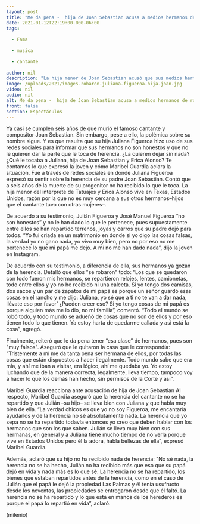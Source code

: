 ```yaml
---
layout: post
title: "Me da pena -  hija de Joan Sebastian acusa a medios hermanos de robarle la herencia"
date: 2021-01-12T22:19:00.000-06:00
tags:
  
  - Fama
  
  - musica
  
  - cantante
  
author: nil
description: "La hija menor de Joan Sebastian acusó que sus medios hermanos de robarles su herencia; Maribel Guardia sale en defensa de su hijo. "
image: /uploads/2021/images-robaron-juliana-figueroa-hija-joan.jpg
video: nil
audio: nil
alt: Me da pena -  hija de Joan Sebastian acusa a medios hermanos de robarle la herencia
front: false
section: Espectáculos
---
```


Ya casi se cumplen seis años de que murió el famoso cantante y compositor Joan Sebastian. Sin embargo, pese a ello, la polémica sobre su nombre sigue. Y es que resulta que su hija Juliana Figueroa hizo uso de sus redes sociales para informar que sus hermanos no son honestos y que no le quieren dar la parte que le toca de herencia. ¿La quieren dejar sin nada? ¿Qué le tocaba a Juliana, hija de Joan Sebastian y Erica Alonso? Te contamos lo que expresó la joven y cómo Maribel Guardia aclara la situación. Fue a través de redes sociales en donde Juliana Figueroa expresó su sentir sobre la herencia de su padre Joan Sebastian. Contó que a seis años de la muerte de su progenitor no ha recibido lo que le toca.  La hija menor del interprete de Tatuajes y Erica Alonso vive en Texas, Estados Unidos, razón por la que no es muy cercana a sus otros hermanos–hijos que el cantante tuvo con otras mujeres–. 

De acuerdo a su testimonio, Julián Figueroa y José Manuel Figueroa “no son honestos” y no le han dado lo que le pertenece, pues supuestamente entre ellos se han repartido terrenos, joyas y carros que su padre dejó para todos. “Yo fui criada en un matrimonio en donde si yo digo las cosas falsas, la verdad yo no gano nada, yo vivo muy bien, pero no por eso no me pertenece lo que mi papá me dejó. A mí no me han dado nada”, dijo la joven en Instagram. 

De acuerdo con su testimonio, a diferencia de ella, sus hermanos ya gozan de la herencia. Detalló que ellos "se robaron" todo: “Los que se quedaron con todo fueron mis hermanos, se repartieron relojes, lentes, camionetas, todo entre ellos y yo no he recibido ni una calceta. Si yo tengo dos camisas, dos sacos y un par de zapatos de mi papá es porque un señor guardó esas cosas en el rancho y me dijo: ‘Juliana, yo sé que a ti no te van a dar nada, llévate eso por favor’ ¿Pueden creer eso? Si yo tengo cosas de mi papá es porque alguien más me lo dio, no mi familia”, comentó. “Todo el mundo se robó todo, y todo mundo se adueñó de cosas que no son de ellos y por eso tienen todo lo que tienen. Ya estoy harta de quedarme callada y así está la cosa”, agregó. 

Finalmente, reiteró que le da pena tener “esa clase” de hermanos, pues son "muy falsos". Aseguró que le quitaron la casa que le correspondía: “Tristemente a mí me da tanta pena ser hermana de ellos, por todas las cosas que están dispuestos a hacer ilegalmente. Todo mundo sabe que era mía, y ahí me iban a visitar, era lógico, ahí me quedaba yo. Yo estoy luchando que de la manera correcta, legalmente, lleva tiempo, tampoco voy a hacer lo que los demás han hecho, sin permisos de la Corte y así”. 

Maribel Guardia reacciona ante acusación de hija de Joan Sebastian Al respecto, Maribel Guardia aseguró que la herencia del cantante no se ha repartido y que Julián –su hijo– se lleva bien con Juliana y que habla muy bien de ella. “La verdad chicos es que yo no soy Figueroa, me encantaría ayudarlos y de la herencia no sé absolutamente nada. La herencia que yo sepa no se ha repartido todavía entonces yo creo que deben hablar con los hermanos que son los que saben. Julián se lleva muy bien con sus hermanas, en general y a Juliana tiene mucho tiempo de no verla porque vive en Estados Unidos pero él la adora, habla bellezas de ella”, expresó Maribel Guardia. 

Además, aclaró que su hijo no ha recibido nada de herencia:  "No sé nada, la herencia no se ha hecho, Julián no ha recibido más que eso que su papá dejó en vida y nada más es lo que sé. La herencia no se ha repartido, los bienes que estaban repartidos antes de la herencia, como en el caso de Julián que el papá le dejó la propiedad Las Palmas y él tenía usufructo desde los noventas, las propiedades se entregaron desde que él faltó. La herencia no se ha repartido y lo que está en manos de los herederos es porque el papá lo repartió en vida”, aclaró. 

(milenio)